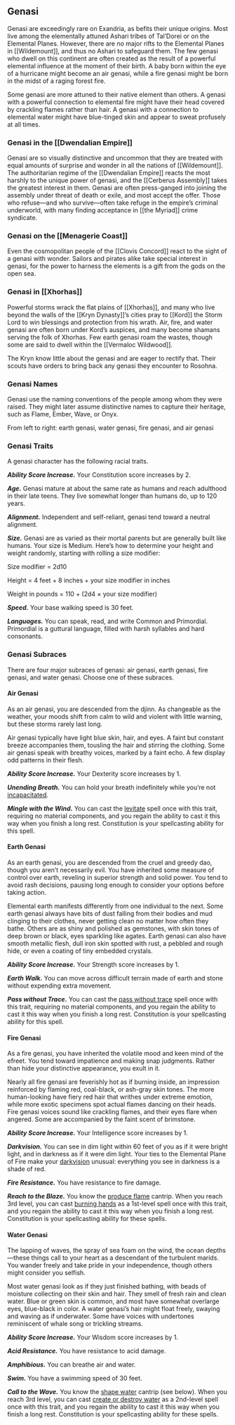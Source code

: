 ## Genasi

Genasi are exceedingly rare on Exandria, as befits their unique origins. Most live among the elementally attuned Ashari tribes of Tal’Dorei or on the Elemental Planes. However, there are no major rifts to the Elemental Planes in [[Wildemount]], and thus no Ashari to safeguard them. The few genasi who dwell on this continent are often created as the result of a powerful elemental influence at the moment of their birth. A baby born within the eye of a hurricane might become an air genasi, while a fire genasi might be born in the midst of a raging forest fire.

Some genasi are more attuned to their native element than others. A genasi with a powerful connection to elemental fire might have their head covered by crackling flames rather than hair. A genasi with a connection to elemental water might have blue-tinged skin and appear to sweat profusely at all times.

### Genasi in the [[Dwendalian Empire]]

Genasi are so visually distinctive and uncommon that they are treated with equal amounts of surprise and wonder in all the nations of [[Wildemount]]. The authoritarian regime of the [[Dwendalian Empire]] reacts the most harshly to the unique power of genasi, and the [[Cerberus Assembly]] takes the greatest interest in them. Genasi are often press-ganged into joining the assembly under threat of death or exile, and most accept the offer. Those who refuse—and who survive—often take refuge in the empire’s criminal underworld, with many finding acceptance in [[the Myriad]] crime syndicate.

### Genasi on the [[Menagerie Coast]]

Even the cosmopolitan people of the [[Clovis Concord]] react to the sight of a genasi with wonder. Sailors and pirates alike take special interest in genasi, for the power to harness the elements is a gift from the gods on the open sea.

### Genasi in [[Xhorhas]]

Powerful storms wrack the flat plains of [[Xhorhas]], and many who live beyond the walls of the [[Kryn Dynasty]]’s cities pray to [[Kord]] the Storm Lord to win blessings and protection from his wrath. Air, fire, and water genasi are often born under Kord’s auspices, and many become shamans serving the folk of Xhorhas. Few earth genasi roam the wastes, though some are said to dwell within the [[Vermaloc Wildwood]].

The Kryn know little about the genasi and are eager to rectify that. Their scouts have orders to bring back any genasi they encounter to Rosohna.

### Genasi Names

Genasi use the naming conventions of the people among whom they were raised. They might later assume distinctive names to capture their heritage, such as Flame, Ember, Wave, or Onyx.

[](https://media.dndbeyond.com/compendium-images/egtw/yDOyqyOocErRgYJK/04-09.png)

From left to right: earth genasi, water genasi, fire genasi, and air genasi

### Genasi Traits

A genasi character has the following racial traits.

_**Ability Score Increase.**_ Your Constitution score increases by 2.

_**Age.**_ Genasi mature at about the same rate as humans and reach adulthood in their late teens. They live somewhat longer than humans do, up to 120 years.

_**Alignment.**_ Independent and self-reliant, genasi tend toward a neutral alignment.

_**Size.**_ Genasi are as varied as their mortal parents but are generally built like humans. Your size is Medium. Here’s how to determine your height and weight randomly, starting with rolling a size modifier:

Size modifier = 2d10

Height = 4 feet + 8 inches + your size modifier in inches

Weight in pounds = 110 + (2d4 × your size modifier)

_**Speed.**_ Your base walking speed is 30 feet.

_**Languages.**_ You can speak, read, and write Common and Primordial. Primordial is a guttural language, filled with harsh syllables and hard consonants.

### Genasi Subraces

There are four major subraces of genasi: air genasi, earth genasi, fire genasi, and water genasi. Choose one of these subraces.

#### Air Genasi

As an air genasi, you are descended from the djinn. As changeable as the weather, your moods shift from calm to wild and violent with little warning, but these storms rarely last long.

Air genasi typically have light blue skin, hair, and eyes. A faint but constant breeze accompanies them, tousling the hair and stirring the clothing. Some air genasi speak with breathy voices, marked by a faint echo. A few display odd patterns in their flesh.

_**Ability Score Increase.**_ Your Dexterity score increases by 1.

_**Unending Breath.**_ You can hold your breath indefinitely while you’re not [incapacitated](https://www.dndbeyond.com/compendium/rules/basic-rules/appendix-a-conditions#Incapacitated).

_**Mingle with the Wind.**_ You can cast the [levitate](https://www.dndbeyond.com/spells/levitate) spell once with this trait, requiring no material components, and you regain the ability to cast it this way when you finish a long rest. Constitution is your spellcasting ability for this spell.

#### Earth Genasi

As an earth genasi, you are descended from the cruel and greedy dao, though you aren’t necessarily evil. You have inherited some measure of control over earth, reveling in superior strength and solid power. You tend to avoid rash decisions, pausing long enough to consider your options before taking action.

Elemental earth manifests differently from one individual to the next. Some earth genasi always have bits of dust falling from their bodies and mud clinging to their clothes, never getting clean no matter how often they bathe. Others are as shiny and polished as gemstones, with skin tones of deep brown or black, eyes sparkling like agates. Earth genasi can also have smooth metallic flesh, dull iron skin spotted with rust, a pebbled and rough hide, or even a coating of tiny embedded crystals.

_**Ability Score Increase.**_ Your Strength score increases by 1.

_**Earth Walk.**_ You can move across difficult terrain made of earth and stone without expending extra movement.

_**Pass without Trace.**_ You can cast the [pass without trace](https://www.dndbeyond.com/spells/pass-without-trace) spell once with this trait, requiring no material components, and you regain the ability to cast it this way when you finish a long rest. Constitution is your spellcasting ability for this spell.

#### Fire Genasi

As a fire genasi, you have inherited the volatile mood and keen mind of the efreet. You tend toward impatience and making snap judgments. Rather than hide your distinctive appearance, you exult in it.

Nearly all fire genasi are feverishly hot as if burning inside, an impression reinforced by flaming red, coal-black, or ash-gray skin tones. The more human-looking have fiery red hair that writhes under extreme emotion, while more exotic specimens spot actual flames dancing on their heads. Fire genasi voices sound like crackling flames, and their eyes flare when angered. Some are accompanied by the faint scent of brimstone.

_**Ability Score Increase.**_ Your Intelligence score increases by 1.

_**Darkvision.**_ You can see in dim light within 60 feet of you as if it were bright light, and in darkness as if it were dim light. Your ties to the Elemental Plane of Fire make your [darkvision](https://www.dndbeyond.com/compendium/rules/basic-rules/monsters#Darkvision) unusual: everything you see in darkness is a shade of red.

_**Fire Resistance.**_ You have resistance to fire damage.

_**Reach to the Blaze.**_ You know the [produce flame](https://www.dndbeyond.com/spells/produce-flame) cantrip. When you reach 3rd level, you can cast [burning hands](https://www.dndbeyond.com/spells/burning-hands) as a 1st-level spell once with this trait, and you regain the ability to cast it this way when you finish a long rest. Constitution is your spellcasting ability for these spells.

#### Water Genasi

The lapping of waves, the spray of sea foam on the wind, the ocean depths—these things call to your heart as a descendant of the turbulent marids. You wander freely and take pride in your independence, though others might consider you selfish.

Most water genasi look as if they just finished bathing, with beads of moisture collecting on their skin and hair. They smell of fresh rain and clean water. Blue or green skin is common, and most have somewhat overlarge eyes, blue-black in color. A water genasi’s hair might float freely, swaying and waving as if underwater. Some have voices with undertones reminiscent of whale song or trickling streams.

_**Ability Score Increase.**_ Your Wisdom score increases by 1.

_**Acid Resistance.**_ You have resistance to acid damage.

_**Amphibious.**_ You can breathe air and water.

_**Swim.**_ You have a swimming speed of 30 feet.

_**Call to the Wave.**_ You know the [shape water](https://www.dndbeyond.com/spells/shape-water) cantrip (see below). When you reach 3rd level, you can cast [create or destroy water](https://www.dndbeyond.com/spells/create-or-destroy-water) as a 2nd-level spell once with this trait, and you regain the ability to cast it this way when you finish a long rest. Constitution is your spellcasting ability for these spells.